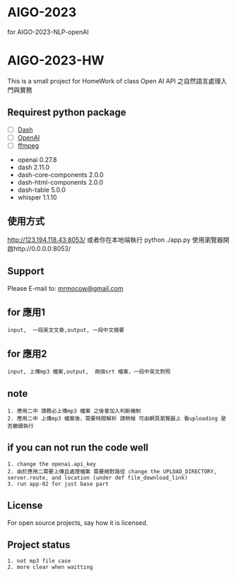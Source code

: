 # AIGO-2023
for  AIGO-2023-NLP-openAI



# AIGO-2023-HW
This is a small project for HomeWork of class Open AI API 之自然語言處理入門與實務

## Requirest python package

- [ ] [Dash](https://dash.plotly.com/)
- [ ] [OpenAI](https://github.com/openai/openai-python)
- [ ] [ffmpeg](https://ffmpeg.org/)

+ openai                   0.27.8
+ dash                     2.11.0
+ dash-core-components     2.0.0
+ dash-html-components     2.0.0
+ dash-table               5.0.0
+ whisper                  1.1.10       

## 使用方式
http://123.194.118.43:8053/
或者你在本地端執行 python ./app.py 使用瀏覽器開啟http://0.0.0.0:8053/

## Support
Please E-mail to: mrmocow@gmail.com

## for 應用1
    input,  一段英文文章,output, 一段中文摘要
## for 應用2
    input, 上傳mp3 檔案,output,  兩個srt 檔案，一段中英文對照
## note
    1. 應用二中 請務必上傳mp3 檔案 之後會加入判斷機制
    2. 應用二中 上傳mp3 檔案後，需要時間解析 請稍候 可由網頁瀏覽器上 看uploading 是否繼續執行

## if you can not run the code well
    1. change the openai.api_key
    2. 由於應用二需要上傳且處理檔案 需要絕對路徑 change the UPLOAD_DIRECTORY, server.route, and location (under def file_download_link)
    3. run app-02 for just base part

## License
For open source projects, say how it is licensed.

## Project status
    1. not mp3 file case
    2. more clear when waitting
